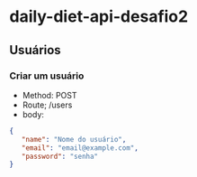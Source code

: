 # daily-diet-api-desafio2

## Usuários

### Criar um usuário
 - Method: POST
 - Route; /users
 - body:
 ```json
 {
	"name": "Nome do usuário",
	"email": "email@example.com",
	"password": "senha" 
 } 
 ```